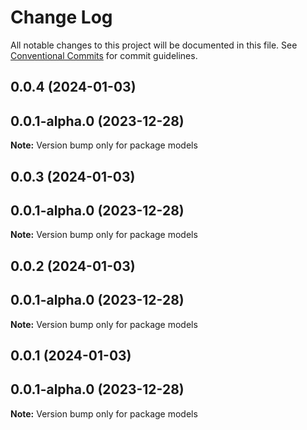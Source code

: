 # Change Log

All notable changes to this project will be documented in this file.
See [Conventional Commits](https://conventionalcommits.org) for commit guidelines.

## 0.0.4 (2024-01-03)



## 0.0.1-alpha.0 (2023-12-28)

**Note:** Version bump only for package models





## 0.0.3 (2024-01-03)



## 0.0.1-alpha.0 (2023-12-28)

**Note:** Version bump only for package models





## 0.0.2 (2024-01-03)



## 0.0.1-alpha.0 (2023-12-28)

**Note:** Version bump only for package models





## 0.0.1 (2024-01-03)



## 0.0.1-alpha.0 (2023-12-28)

**Note:** Version bump only for package models
